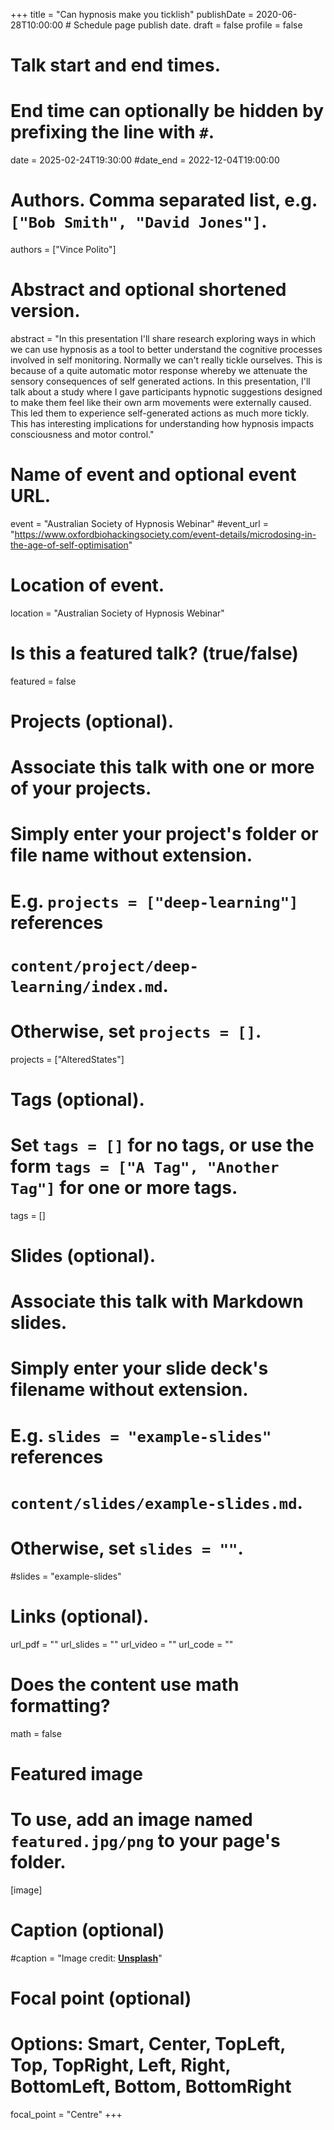 +++
title = "Can hypnosis make you ticklish"
publishDate = 2020-06-28T10:00:00  # Schedule page publish date.
draft = false
profile = false

# Talk start and end times.
#   End time can optionally be hidden by prefixing the line with `#`.
date = 2025-02-24T19:30:00
#date_end = 2022-12-04T19:00:00

# Authors. Comma separated list, e.g. `["Bob Smith", "David Jones"]`.
authors = ["Vince Polito"]

# Abstract and optional shortened version.
abstract = "In this presentation I'll share research exploring ways in which we can use hypnosis as a tool to better understand the cognitive processes involved in self monitoring. Normally we can't really tickle ourselves. This is because of a quite automatic motor response whereby we attenuate the sensory consequences of self generated actions. In this presentation, I'll talk about a study where I gave participants hypnotic suggestions designed to make them feel like their own arm movements were externally caused. This led them to experience self-generated actions as much more tickly. This has interesting implications for understanding how hypnosis impacts consciousness and motor control."

# Name of event and optional event URL.
event = "Australian Society of Hypnosis Webinar"
#event_url = "https://www.oxfordbiohackingsociety.com/event-details/microdosing-in-the-age-of-self-optimisation"

# Location of event.
location = "Australian Society of Hypnosis Webinar"

# Is this a featured talk? (true/false)
featured = false

# Projects (optional).
#   Associate this talk with one or more of your projects.
#   Simply enter your project's folder or file name without extension.
#   E.g. `projects = ["deep-learning"]` references 
#   `content/project/deep-learning/index.md`.
#   Otherwise, set `projects = []`.
projects = ["AlteredStates"]

# Tags (optional).
#   Set `tags = []` for no tags, or use the form `tags = ["A Tag", "Another Tag"]` for one or more tags.
tags = []

# Slides (optional).
#   Associate this talk with Markdown slides.
#   Simply enter your slide deck's filename without extension.
#   E.g. `slides = "example-slides"` references 
#   `content/slides/example-slides.md`.
#   Otherwise, set `slides = ""`.
#slides = "example-slides"

# Links (optional).
url_pdf = ""
url_slides = ""
url_video = ""
url_code = ""

# Does the content use math formatting?
math = false

# Featured image
# To use, add an image named `featured.jpg/png` to your page's folder. 
[image]
  # Caption (optional)
  #caption = "Image credit: [**Unsplash**](https://unsplash.com/photos/bzdhc5b3Bxs)"

  # Focal point (optional)
  # Options: Smart, Center, TopLeft, Top, TopRight, Left, Right, BottomLeft, Bottom, BottomRight
  focal_point = "Centre"
+++
